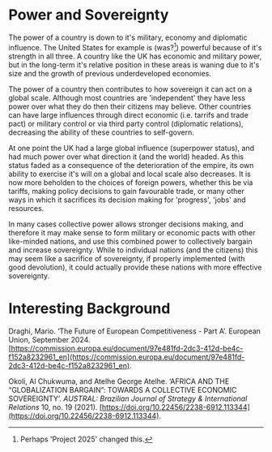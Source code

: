 # Power and Sovereignty

The power of a country is down to it's military, economy and diplomatic influence. The United States for example is (was?[^1]) powerful because of it's  strength in all three. A country like the UK has economic and military power, but in the long-term it's relative position in these areas is waning due to it's size and the growth of previous underdeveloped economies. 

[^1]: Perhaps 'Project 2025' changed this.

The power of a country then contributes to how sovereign it can act on a global scale. Although most countries are 'independent' they have less power over what they do then their citizens may believe. Other countries can have large influences through direct economic (i.e. tarrifs and trade pact) or military control or via third party control (diplomatic relations), decreasing the ability of these countries to self-govern.

At one point the UK had a large global influence (superpower status), and had much power over what direction it (and the world) headed. As this status faded as a consequence of the deterioration of the empire, its own ability to exercise it's will on a global and local scale also decreases. It is now more beholden to the choices of foreign powers, whether this be via tariffs, making policy decisions to gain favourable trade, or many other ways in which it sacrifices its decision making for 'progress', 'jobs' and resources.

In many cases collective power allows stronger decisions making, and therefore it may make sense to form military or economic pacts with other like-minded nations, and use this combined power to collectively bargain and increase sovereignty. While to individual nations (and the citizens) this may seem like a sacrifice of sovereignty, if properly implemented (with good devolution), it could actually provide these nations with more effective sovereignty.

# Interesting Background
Draghi, Mario. ‘The Future of European Competitiveness - Part A’. European Union, September 2024. [https://commission.europa.eu/document/97e481fd-2dc3-412d-be4c-f152a8232961_en](https://commission.europa.eu/document/97e481fd-2dc3-412d-be4c-f152a8232961_en).

Okoli, Al Chukwuma, and Atelhe George Atelhe. ‘AFRICA AND THE “GLOBALIZATION BARGAIN”: TOWARDS A COLLECTIVE ECONOMIC SOVEREIGNTY’. _AUSTRAL: Brazilian Journal of Strategy & International Relations_ 10, no. 19 (2021). [https://doi.org/10.22456/2238-6912.113344](https://doi.org/10.22456/2238-6912.113344).
